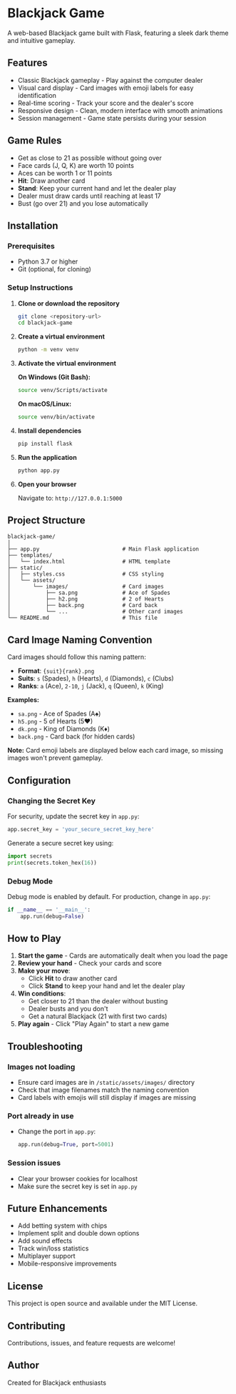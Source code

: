 # Blackjack Game

A web-based Blackjack game built with Flask, featuring a sleek dark theme and intuitive gameplay.

## Features

- Classic Blackjack gameplay - Play against the computer dealer
- Visual card display - Card images with emoji labels for easy identification
- Real-time scoring - Track your score and the dealer's score
- Responsive design - Clean, modern interface with smooth animations
- Session management - Game state persists during your session

## Game Rules

- Get as close to 21 as possible without going over
- Face cards (J, Q, K) are worth 10 points
- Aces can be worth 1 or 11 points
- **Hit**: Draw another card
- **Stand**: Keep your current hand and let the dealer play
- Dealer must draw cards until reaching at least 17
- Bust (go over 21) and you lose automatically

## Installation

### Prerequisites

- Python 3.7 or higher
- Git (optional, for cloning)

### Setup Instructions

1. **Clone or download the repository**
   ```bash
   git clone <repository-url>
   cd blackjack-game
   ```

2. **Create a virtual environment**
   ```bash
   python -m venv venv
   ```

3. **Activate the virtual environment**
   
   **On Windows (Git Bash):**
   ```bash
   source venv/Scripts/activate
   ```
   
   **On macOS/Linux:**
   ```bash
   source venv/bin/activate
   ```

4. **Install dependencies**
   ```bash
   pip install flask
   ```

5. **Run the application**
   ```bash
   python app.py
   ```

6. **Open your browser**
   
   Navigate to: `http://127.0.0.1:5000`

## Project Structure

```
blackjack-game/
│
├── app.py                          # Main Flask application
├── templates/
│   └── index.html                  # HTML template
├── static/
│   ├── styles.css                  # CSS styling
│   └── assets/
│       └── images/                 # Card images
│           ├── sa.png              # Ace of Spades
│           ├── h2.png              # 2 of Hearts
│           ├── back.png            # Card back
│           └── ...                 # Other card images
└── README.md                       # This file
```

## Card Image Naming Convention

Card images should follow this naming pattern:
- **Format**: `{suit}{rank}.png`
- **Suits**: `s` (Spades), `h` (Hearts), `d` (Diamonds), `c` (Clubs)
- **Ranks**: `a` (Ace), `2-10`, `j` (Jack), `q` (Queen), `k` (King)

**Examples:**
- `sa.png` - Ace of Spades (A♠)
- `h5.png` - 5 of Hearts (5♥)
- `dk.png` - King of Diamonds (K♦)
- `back.png` - Card back (for hidden cards)

**Note:** Card emoji labels are displayed below each card image, so missing images won't prevent gameplay.

## Configuration

### Changing the Secret Key

For security, update the secret key in `app.py`:

```python
app.secret_key = 'your_secure_secret_key_here'
```

Generate a secure secret key using:
```python
import secrets
print(secrets.token_hex(16))
```

### Debug Mode

Debug mode is enabled by default. For production, change in `app.py`:
```python
if __name__ == '__main__':
    app.run(debug=False)
```

## How to Play

1. **Start the game** - Cards are automatically dealt when you load the page
2. **Review your hand** - Check your cards and score
3. **Make your move**:
   - Click **Hit** to draw another card
   - Click **Stand** to keep your hand and let the dealer play
4. **Win conditions**:
   - Get closer to 21 than the dealer without busting
   - Dealer busts and you don't
   - Get a natural Blackjack (21 with first two cards)
5. **Play again** - Click "Play Again" to start a new game

## Troubleshooting

### Images not loading
- Ensure card images are in `/static/assets/images/` directory
- Check that image filenames match the naming convention
- Card labels with emojis will still display if images are missing

### Port already in use
- Change the port in `app.py`:
  ```python
  app.run(debug=True, port=5001)
  ```

### Session issues
- Clear your browser cookies for localhost
- Make sure the secret key is set in `app.py`

## Future Enhancements

- Add betting system with chips
- Implement split and double down options
- Add sound effects
- Track win/loss statistics
- Multiplayer support
- Mobile-responsive improvements

## License

This project is open source and available under the MIT License.

## Contributing

Contributions, issues, and feature requests are welcome!

## Author

Created for Blackjack enthusiasts